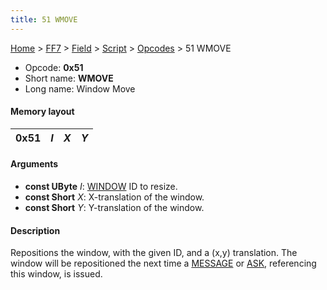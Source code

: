 ```yaml
---
title: 51 WMOVE
---
```


[Home](/Main%20Page.md) > [FF7](/FF7.md) > [Field](/FF7/Field.md) > [Script](/FF7/Field/Script.md) > [Opcodes](/FF7/Field/Script/Opcodes.md) > 51 WMOVE

-   Opcode: **0x51**
-   Short name: **WMOVE**
-   Long name: Window Move

#### Memory layout

| 0x51 | *I* | *X* | *Y* |
|------|-----|-----|-----|

#### Arguments

-   **const UByte** *I*: [WINDOW][] ID to resize.
-   **const Short** *X*: X-translation of the window.
-   **const Short** *Y*: Y-translation of the window.

#### Description

Repositions the window, with the given ID, and a (x,y) translation. The
window will be repositioned the next time a [MESSAGE][] or [ASK][],
referencing this window, is issued.

  [WINDOW]: /FF7/Field/Script/Opcodes/50%20WINDOW.md "wikilink"
  [MESSAGE]: /FF7/Field/Script/Opcodes/40%20MESSAGE.md "wikilink"
  [ASK]: /FF7/Field/Script/Opcodes/48%20ASK.md "wikilink"
